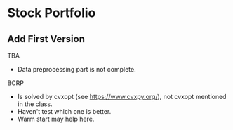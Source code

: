# Stock Portfolio

## Add First Version
TBA
- Data preprocessing part is not complete.

BCRP
- Is solved by cvxopt (see https://www.cvxpy.org/), not cvxopt mentioned in the class. 
- Haven't test which one is better. 
- Warm start may help here.
